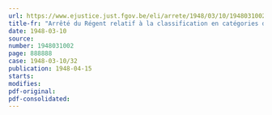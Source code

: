 ```yaml
---
url: https://www.ejustice.just.fgov.be/eli/arrete/1948/03/10/1948031002/justel
title-fr: "Arrêté du Régent relatif à la classification en catégories des grades nouveaux prévus au cadre organique du Ministère de la Santé publique et de la Famille"
date: 1948-03-10
source:
number: 1948031002
page: 888888
case: 1948-03-10/32
publication: 1948-04-15
starts:
modifies:
pdf-original:
pdf-consolidated:
---
```


